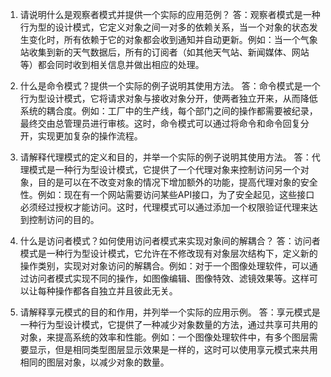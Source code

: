 

1. 请说明什么是观察者模式并提供一个实际的应用范例？
答：观察者模式是一种行为型的设计模式，它定义对象之间一对多的依赖关系，当一个对象的状态发生变化时，所有依赖于它的对象都会收到通知并自动更新。例如：当一个气象站收集到新的天气数据后，所有的订阅者（如其他天气站、新闻媒体、网站等）都会同时收到相关信息并做出相应的处理。

2. 什么是命令模式？提供一个实际的例子说明其使用方法。
答：命令模式是一个行为型设计模式，它将请求对象与接收对象分开，使两者独立开来，从而降低系统的耦合度。例如：工厂中的生产线，每个部门之间的操作都需要被纪录，最终交由总管理员进行审核。这时，命令模式可以通过将命令和命令回复分开，实现更加复杂的操作流程。

3. 请解释代理模式的定义和目的，并举一个实际的例子说明其使用方法。
答：代理模式是一种行为型设计模式，它提供了一个代理对象来控制访问另一个对象，目的是可以在不改变对象的情况下增加额外的功能，提高代理对象的安全性。例如：现在有一个网站需要访问某些API接口，为了安全起见，这些接口必须经过授权才能访问。这时，代理模式可以通过添加一个权限验证代理来达到控制访问的目的。

4. 什么是访问者模式？如何使用访问者模式来实现对象间的解耦合？
答：访问者模式是一种行为型设计模式，它允许在不修改现有对象层次结构下，定义新的操作类别，实现对对象访问的解耦合。例如：对于一个图像处理软件，可以通过访问者模式实现不同的操作，如图像编辑、图像特效、滤镜效果等。这样可以让每种操作都各自独立并且彼此无关。

5. 请解释享元模式的目的和作用，并列举一个实际的应用示例。
答：享元模式是一种行为型设计模式，它提供了一种减少对象数量的方法，通过共享可共用的对象，来提高系统的效率和性能。例如：一个图像处理软件中，有多个图层需要显示，但是相同类型图层显示效果是一样的，这时可以使用享元模式来共用相同的图层对象，以减少对象的数量。